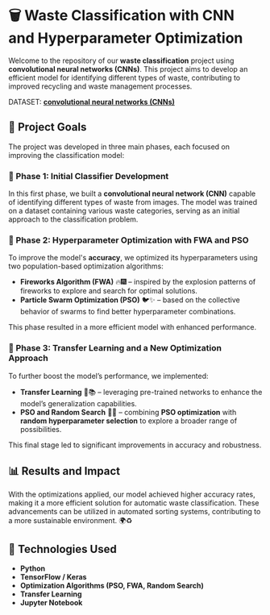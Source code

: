 # 🗑️ Waste Classification with CNN and Hyperparameter Optimization

Welcome to the repository of our **waste classification** project using **convolutional neural networks (CNNs)**. This project aims to develop an efficient model for identifying different types of waste, contributing to improved recycling and waste management processes.

DATASET: **[convolutional neural networks (CNNs)](https://www.kaggle.com/datasets/mostafaabla/garbage-classification )**

## 🚀 Project Goals

The project was developed in three main phases, each focused on improving the classification model:

### 📌 Phase 1: Initial Classifier Development
In this first phase, we built a **convolutional neural network (CNN)** capable of identifying different types of waste from images. The model was trained on a dataset containing various waste categories, serving as an initial approach to the classification problem.

### 📌 Phase 2: Hyperparameter Optimization with FWA and PSO
To improve the model's **accuracy**, we optimized its hyperparameters using two population-based optimization algorithms:
- **Fireworks Algorithm (FWA)** 🔥🎆 – inspired by the explosion patterns of fireworks to explore and search for optimal solutions.
- **Particle Swarm Optimization (PSO)** 🐦✨ – based on the collective behavior of swarms to find better hyperparameter combinations.

This phase resulted in a more efficient model with enhanced performance.

### 📌 Phase 3: Transfer Learning and a New Optimization Approach
To further boost the model’s performance, we implemented:
- **Transfer Learning** 🧠📚 – leveraging pre-trained networks to enhance the model’s generalization capabilities.
- **PSO and Random Search** 🎲💡 – combining **PSO optimization** with **random hyperparameter selection** to explore a broader range of possibilities.

This final stage led to significant improvements in accuracy and robustness.

## 📊 Results and Impact
With the optimizations applied, our model achieved higher accuracy rates, making it a more efficient solution for automatic waste classification. These advancements can be utilized in automated sorting systems, contributing to a more sustainable environment. 🌍♻️

## 🔧 Technologies Used
- **Python**
- **TensorFlow / Keras**
- **Optimization Algorithms (PSO, FWA, Random Search)**
- **Transfer Learning**
- **Jupyter Notebook**
